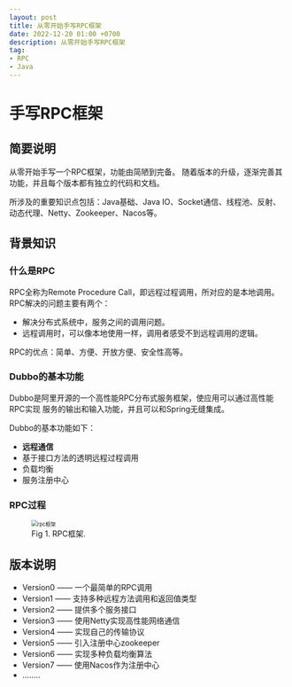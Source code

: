 ```yaml
---
layout: post
title: 从零开始手写RPC框架
date: 2022-12-20 01:00 +0700
description: 从零开始手写RPC框架
tag:
- RPC
- Java
---
```


# 手写RPC框架

## 简要说明
从零开始手写一个RPC框架，功能由简陋到完备。
随着版本的升级，逐渐完善其功能，并且每个版本都有独立的代码和文档。

所涉及的重要知识点包括：Java基础、Java IO、Socket通信、线程池、反射、动态代理、Netty、Zookeeper、Nacos等。

## 背景知识

### 什么是RPC

RPC全称为Remote Procedure Call，即远程过程调用，所对应的是本地调用。
RPC解决的问题主要有两个：
    
* 解决分布式系统中，服务之间的调用问题。
* 远程调用时，可以像本地使用一样，调用者感受不到远程调用的逻辑。

RPC的优点：简单、方便、开放方便、安全性高等。

### Dubbo的基本功能

Dubbo是阿里开源的一个高性能RPC分布式服务框架，使应用可以通过高性能RPC实现
服务的输出和输入功能，并且可以和Spring无缝集成。

Dubbo的基本功能如下：

* **远程通信**
* 基于接口方法的透明远程过程调用
* 负载均衡
* 服务注册中心

### RPC过程

<figure>
<img src="https://s1.ax1x.com/2023/06/18/pC1uyBF.png" alt="rpc框架" style="zoom: 67%;">
<figcaption>Fig 1. RPC框架.</figcaption>
</figure>

## 版本说明

* Version0 —— 一个最简单的RPC调用 
* Version1 —— 支持多种远程方法调用和返回值类型 
* Version2 —— 提供多个服务接口
* Version3 —— 使用Netty实现高性能网络通信 
* Version4 —— 实现自己的传输协议
* Version5 —— 引入注册中心zookeeper
* Version6 —— 实现多种负载均衡算法
* Version7 —— 使用Nacos作为注册中心
* ........


